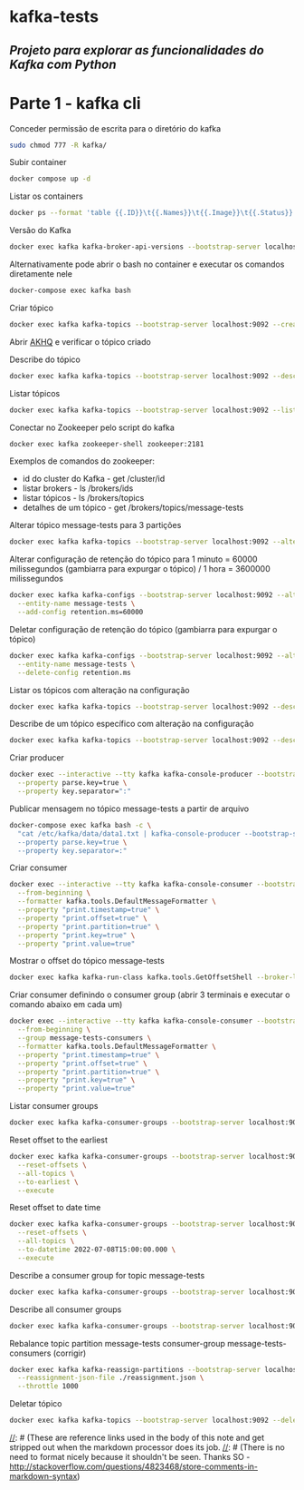# kafka-tests

## _Projeto para explorar as funcionalidades do Kafka com Python_

# Parte 1 - kafka cli #


Conceder permissão de escrita para o diretório do kafka
```bash
sudo chmod 777 -R kafka/
```

Subir container
```bash
docker compose up -d
```

Listar os containers
```bash
docker ps --format 'table {{.ID}}\t{{.Names}}\t{{.Image}}\t{{.Status}}'
```

Versão do Kafka
```bash
docker exec kafka kafka-broker-api-versions --bootstrap-server localhost:9092 --version
```

Alternativamente pode abrir o bash no container e executar os comandos diretamente nele
```bash
docker-compose exec kafka bash
```

Criar tópico
```bash
docker exec kafka kafka-topics --bootstrap-server localhost:9092 --create --topic message-tests --if-not-exists
```

Abrir [AKHQ][akhq] e verificar o tópico criado 

Describe do tópico
```bash
docker exec kafka kafka-topics --bootstrap-server localhost:9092 --describe --topic message-tests
```

Listar tópicos
```bash
docker exec kafka kafka-topics --bootstrap-server localhost:9092 --list
```

Conectar no Zookeeper pelo script do kafka
```bash
docker exec kafka zookeeper-shell zookeeper:2181
```
Exemplos de comandos do zookeeper:
* id do cluster do Kafka - get /cluster/id
* listar brokers - ls /brokers/ids
* listar tópicos - ls /brokers/topics
* detalhes de um tópico - get /brokers/topics/message-tests

Alterar tópico message-tests para 3 partições
```bash
docker exec kafka kafka-topics --bootstrap-server localhost:9092 --alter --topic message-tests --partitions=3
```

Alterar configuração de retenção do tópico para 1 minuto = 60000 milissegundos (gambiarra para expurgar o tópico) / 1 hora = 3600000 milissegundos
```bash
docker exec kafka kafka-configs --bootstrap-server localhost:9092 --alter --entity-type topics \
  --entity-name message-tests \
  --add-config retention.ms=60000
```

Deletar configuração de retenção do tópico (gambiarra para expurgar o tópico)
```bash
docker exec kafka kafka-configs --bootstrap-server localhost:9092 --alter --entity-type topics \
  --entity-name message-tests \
  --delete-config retention.ms
```

Listar os tópicos com alteração na configuração
```bash
docker exec kafka kafka-topics --bootstrap-server localhost:9092 --describe --topics-with-overrides
```

Describe de um tópico específico com alteração na configuração
```bash
docker exec kafka kafka-topics --bootstrap-server localhost:9092 --describe --entity-type topics --entity-name message-tests
```

Criar producer
```bash
docker exec --interactive --tty kafka kafka-console-producer --bootstrap-server localhost:9092 --topic message-tests \
  --property parse.key=true \
  --property key.separator=":"
``` 

Publicar mensagem no tópico message-tests a partir de arquivo
```bash
docker-compose exec kafka bash -c \
  "cat /etc/kafka/data/data1.txt | kafka-console-producer --bootstrap-server localhost:9092 --topic message-tests \
  --property parse.key=true \
  --property key.separator=:"
```

Criar consumer
```bash
docker exec --interactive --tty kafka kafka-console-consumer --bootstrap-server localhost:9092 --topic message-tests \
  --from-beginning \
  --formatter kafka.tools.DefaultMessageFormatter \
  --property "print.timestamp=true" \
  --property "print.offset=true" \
  --property "print.partition=true" \
  --property "print.key=true" \
  --property "print.value=true"
```

Mostrar o offset do tópico message-tests
```bash
docker exec kafka kafka-run-class kafka.tools.GetOffsetShell --broker-list localhost:9092 --topic message-tests
```

Criar consumer definindo o consumer group (abrir 3 terminais e executar o comando abaixo em cada um)
```bash
docker exec --interactive --tty kafka kafka-console-consumer --bootstrap-server localhost:9092 --topic message-tests \
  --from-beginning \
  --group message-tests-consumers \
  --formatter kafka.tools.DefaultMessageFormatter \
  --property "print.timestamp=true" \
  --property "print.offset=true" \
  --property "print.partition=true" \
  --property "print.key=true" \
  --property "print.value=true"
```

Listar consumer groups
```bash
docker exec kafka kafka-consumer-groups --bootstrap-server localhost:9092 --list
```

Reset offset to the earliest
```bash
docker exec kafka kafka-consumer-groups --bootstrap-server localhost:9092 --group message-tests-consumers \
  --reset-offsets \
  --all-topics \
  --to-earliest \
  --execute
```

Reset offset to date time
```bash
docker exec kafka kafka-consumer-groups --bootstrap-server localhost:9092 --group message-tests-consumers \
  --reset-offsets \
  --all-topics \
  --to-datetime 2022-07-08T15:00:00.000 \
  --execute
```

Describe a consumer group for topic message-tests
```bash
docker exec kafka kafka-consumer-groups --bootstrap-server localhost:9092 --describe --group message-tests-consumers
```

Describe all consumer groups
```bash
docker exec kafka kafka-consumer-groups --bootstrap-server localhost:9092 --describe --all-groups
```

Rebalance topic partition message-tests consumer-group message-tests-consumers (corrigir)
```bash
docker exec kafka kafka-reassign-partitions --bootstrap-server localhost:9092 --execute \
  --reassignment-json-file ./reassignment.json \
  --throttle 1000
``` 

Deletar tópico
```bash
docker exec kafka kafka-topics --bootstrap-server localhost:9092 --delete --topic message-tests
```

[//]: # (These are reference links used in the body of this note and get stripped out when the markdown processor does its job. 
[//]: # (There is no need to format nicely because it shouldn't be seen. Thanks SO - http://stackoverflow.com/questions/4823468/store-comments-in-markdown-syntax)

[//]: # (These are reference links used in the body of this note and get stripped out when the markdown processor does its job. 
There is no need to format nicely because it shouldn't be seen. Thanks SO - http://stackoverflow.com/questions/4823468/store-comments-in-markdown-syntax)
[akhq]: <http://localhost:8080>